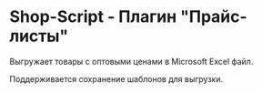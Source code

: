 # Shop-Script - Плагин "Прайс-листы"

Выгружает товары с оптовыми ценами в Microsoft Excel файл.

Поддерживается сохранение шаблонов для выгрузки.